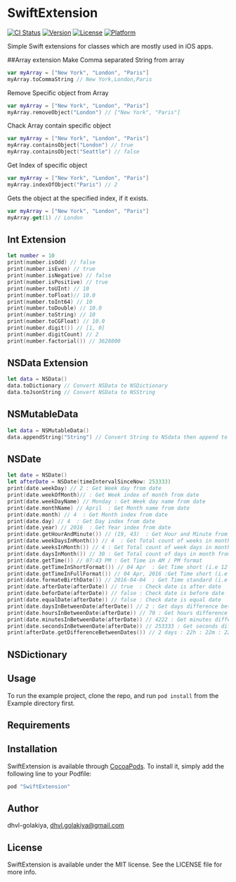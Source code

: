 # SwiftExtension

[![CI Status](http://img.shields.io/travis/dhvl-golakiya/SwiftExtension.svg?style=flat)](https://travis-ci.org/dhvl-golakiya/SwiftExtension)
[![Version](https://img.shields.io/cocoapods/v/SwiftExtension.svg?style=flat)](http://cocoapods.org/pods/SwiftExtension)
[![License](https://img.shields.io/cocoapods/l/SwiftExtension.svg?style=flat)](http://cocoapods.org/pods/SwiftExtension)
[![Platform](https://img.shields.io/cocoapods/p/SwiftExtension.svg?style=flat)](http://cocoapods.org/pods/SwiftExtension)

Simple Swift extensions for classes which are mostly used in iOS apps.

##Array extension
Make Comma separated String from array
``` swift
var myArray = ["New York", "London", "Paris"]
myArray.toCommaString // New York,London,Paris
```

Remove Specific object from Array
``` swift
var myArray = ["New York", "London", "Paris"]
myArray.removeObject("London") // ["New York", "Paris"]
```

Chack Array contain specific object
``` swift
var myArray = ["New York", "London", "Paris"]
myArray.containsObject("London") // true
myArray.containsObject("Seattle") // false
```

Get Index of specific object
``` swift
var myArray = ["New York", "London", "Paris"]
myArray.indexOfObject("Paris") // 2
```

Gets the object at the specified index, if it exists.
``` swift
var myArray = ["New York", "London", "Paris"]
myArray.get(1) // London
```

## Int Extension
``` swift
let number = 10
print(number.isOdd) // false
print(number.isEven) // true
print(number.isNegative) // false
print(number.isPositive) // true
print(number.toUInt) // 10
print(number.toFloat)// 10.0
print(number.toInt64) // 10
print(number.toDouble) // 10.0
print(number.toString) // 10
print(number.toCGFloat) // 10.0
print(number.digit()) // [1, 0]
print(number.digitCount) // 2
print(number.factorial()) // 3628800
```

## NSData Extension

``` swift
let data = NSData()
data.toDictionary // Convert NSData to NSDictionary
data.toJsonString // Convert NSData to NSString
```

## NSMutableData
``` swift
let data = NSMutableData()
data.appendString("String") // Convert String to NSdata then append to NSMutableData
```

## NSDate
``` swift
let date = NSDate()
let afterDate = NSDate(timeIntervalSinceNow: 253333)
print(date.weekDay) // 2 : Get Week day from date
print(date.weekOfMonth)// : Get Week index of month from date
print(date.weekDayName) // Monday : Get Week day name from date
print(date.monthName) // April  : Get Month name from date
print(date.month) // 4  : Get Month index from date
print(date.day) // 4  : Get Day index from date
print(date.year) // 2016  : Get Year index from date
print(date.getHourAndMinute()) // (19, 43)  : Get Hour and Minute from date
print(date.weekDaysInMonth()) // 4  : Get Total count of weeks in month from date
print(date.weeksInMonth()) // 4 : Get Total count of week days in month from date
print(date.daysInMonth()) // 30 : Get Total count of days in month from date
print(date.getTime()) // 07:43 PM : Get Time in AM / PM format
print(date.getTimeInShortFormat()) // 04 Apr  : Get Time short (i.e 12 Mar) format
print(date.getTimeInFullFormat()) // 04 Apr, 2016 :Get Time short (i.e 12 Mar, 2016) format
print(date.formateBirthDate()) // 2016-04-04  : Get Time standard (i.e 2016-03-12) format
print(date.afterDate(afterDate)) // true  : Check date is after date
print(date.beforDate(afterDate)) // false : Check date is before date
print(date.equalDate(afterDate)) // false : Check date is equal date
print(date.daysInBetweenDate(afterDate)) // 2 : Get days difference between dates
print(date.hoursInBetweenDate(afterDate)) // 70 : Get hours difference between dates
print(date.minutesInBetweenDate(afterDate)) // 4222 : Get minutes difference between dates
print(date.secondsInBetweenDate(afterDate)) // 253333 : Get seconds difference between dates
print(afterDate.getDifferenceBetweenDates()) // 2 days : 22h : 22m : 22s : Get time difference between date from today
```
## NSDictionary

## Usage

To run the example project, clone the repo, and run `pod install` from the Example directory first.

## Requirements

## Installation

SwiftExtension is available through [CocoaPods](http://cocoapods.org). To install
it, simply add the following line to your Podfile:

```ruby
pod "SwiftExtension"
```

## Author

dhvl-golakiya, dhvl.golakiya@gmail.com

## License

SwiftExtension is available under the MIT license. See the LICENSE file for more info.
